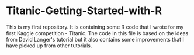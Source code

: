 # Titanic-Getting-Started-with-R
This is my first repository. It is containing some R code that I wrote for my first Kaggle competition - Titanic.
The code in this file is based on the ideas from David Langer's tutorial but it also contains some improvements that I have picked up from other tutorials.

